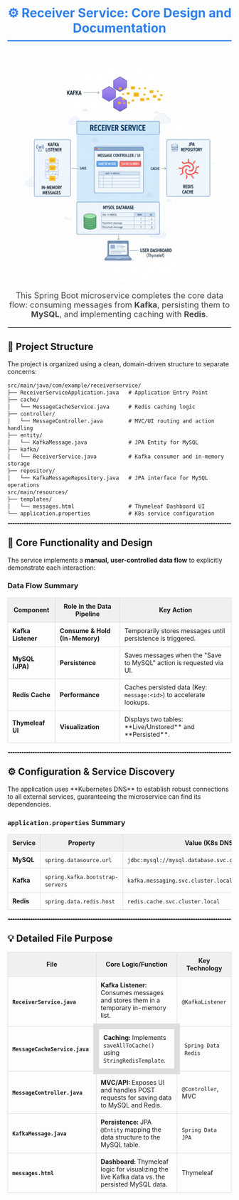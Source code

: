 <div style="font-family: -apple-system, BlinkMacSystemFont, 'Segoe UI', Helvetica, Arial, sans-serif, 'Apple Color Emoji', 'Segoe UI Emoji';">

<h1 align="center" style="color:#2F80ED; border-bottom: 3px solid #2F80ED; padding-bottom: 10px;">
    ⚙️ Receiver Service: Core Design and Documentation
</h1>
<p align="center">
  <img src="receiver.png"  width="600"/>
</p>
<p align="center" style="font-size:18px; color:#444;">
    This Spring Boot microservice completes the core data flow: consuming messages from <strong>Kafka</strong>, persisting them to <strong>MySQL</strong>, and implementing caching with <strong>Redis</strong>.
</p>

<hr style="border:1px solid #ddd;"/>

<h2>📁 Project Structure</h2>
<p>
    The project is organized using a clean, domain-driven structure to separate concerns:
</p>

<pre><code>src/main/java/com/example/receiverservice/
├── ReceiverServiceApplication.java   # Application Entry Point
├── cache/
│   └── MessageCacheService.java      # Redis caching logic
├── controller/
│   └── MessageController.java        # MVC/UI routing and action handling
├── entity/
│   └── KafkaMessage.java             # JPA Entity for MySQL
├── kafka/
│   └── ReceiverService.java          # Kafka consumer and in-memory storage
├── repository/
│   └── KafkaMessageRepository.java   # JPA interface for MySQL operations
src/main/resources/
├── templates/
│   └── messages.html                 # Thymeleaf Dashboard UI
└── application.properties            # K8s service configuration
</code></pre>

<hr style="border:1px dashed #ccc;"/>

<h2>🧠 Core Functionality and Design</h2>

<p>
    The service implements a <strong>manual, user-controlled data flow</strong> to explicitly demonstrate each interaction:
</p>

<h3>Data Flow Summary</h3>
<table style="width:100%; border-collapse: collapse; margin-bottom: 20px;">
    <thead>
        <tr style="background-color: #f0f0f0;">
            <th style="padding: 10px; border: 1px solid #ddd;">Component</th>
            <th style="padding: 10px; border: 1px solid #ddd;">Role in the Data Pipeline</th>
            <th style="padding: 10px; border: 1px solid #ddd;">Key Action</th>
        </tr>
    </thead>
    <tbody>
        <tr>
            <td style="padding: 10px; border: 1px solid #ddd;"><strong>Kafka Listener</strong></td>
            <td style="padding: 10px; border: 1px solid #ddd;"><strong>Consume & Hold (In-Memory)</strong></td>
            <td style="padding: 10px; border: 1px solid #ddd;">Temporarily stores messages until persistence is triggered.</td>
        </tr>
        <tr>
            <td style="padding: 10px; border: 1px solid #ddd;"><strong>MySQL (JPA)</strong></td>
            <td style="padding: 10px; border: 1px solid #ddd;"><strong>Persistence</strong></td>
            <td style="padding: 10px; border: 1px solid #ddd;">Saves messages when the "Save to MySQL" action is requested via UI.</td>
        </tr>
        <tr>
            <td style="padding: 10px; border: 1px solid #ddd;"><strong>Redis Cache</strong></td>
            <td style="padding: 10px; border: 1px solid #ddd;"><strong>Performance</strong></td>
            <td style="padding: 10px; border: 1px solid #ddd;">Caches persisted data (Key: <code>message:&lt;id&gt;</code>) to accelerate lookups.</td>
        </tr>
        <tr>
            <td style="padding: 10px; border: 1px solid #ddd;"><strong>Thymeleaf UI</strong></td>
            <td style="padding: 10px; border: 1px solid #ddd;"><strong>Visualization</strong></td>
            <td style="padding: 10px; border: 1px solid #ddd;">Displays two tables: **Live/Unstored** and **Persisted**.</td>
        </tr>
    </tbody>
</table>

<hr style="border:1px dashed #ccc;"/>

<h2>⚙️ Configuration & Service Discovery</h2>
<p>
    The application uses **Kubernetes DNS** to establish robust connections to all external services, guaranteeing the microservice can find its dependencies.
</p>

<h3><code>application.properties</code> Summary</h3>
<table style="width:100%; border-collapse: collapse; margin-bottom: 20px;">
    <thead>
        <tr style="background-color: #f0f0f0;">
            <th style="padding: 10px; border: 1px solid #ddd;">Service</th>
            <th style="padding: 10px; border: 1px solid #ddd;">Property</th>
            <th style="padding: 10px; border: 1px solid #ddd;">Value (K8s DNS Name)</th>
        </tr>
    </thead>
    <tbody>
        <tr>
            <td style="padding: 10px; border: 1px solid #ddd;"><strong>MySQL</strong></td>
            <td style="padding: 10px; border: 1px solid #ddd;"><code>spring.datasource.url</code></td>
            <td style="padding: 10px; border: 1px solid #ddd;"><code>jdbc:mysql://mysql.database.svc.cluster.local:3306/crud...</code></td>
        </tr>
        <tr>
            <td style="padding: 10px; border: 1px solid #ddd;"><strong>Kafka</strong></td>
            <td style="padding: 10px; border: 1px solid #ddd;"><code>spring.kafka.bootstrap-servers</code></td>
            <td style="padding: 10px; border: 1px solid #ddd;"><code>kafka.messaging.svc.cluster.local:9092</code></td>
        </tr>
        <tr>
            <td style="padding: 10px; border: 1px solid #ddd;"><strong>Redis</strong></td>
            <td style="padding: 10px; border: 1px solid #ddd;"><code>spring.data.redis.host</code></td>
            <td style="padding: 10px; border: 1px solid #ddd;"><code>redis.cache.svc.cluster.local</code></td>
        </tr>
    </tbody>
</table>

<hr style="border:1px dashed #ccc;"/>

<h2>💡 Detailed File Purpose</h2>

<table style="width:100%; border-collapse: collapse; margin-bottom: 20px;">
    <thead>
        <tr style="background-color: #f0f0f0;">
            <th style="padding: 10px; border: 1px solid #ddd;">File</th>
            <th style="padding: 10px; border: 1px solid #ddd;">Core Logic/Function</th>
            <th style="padding: 10px; border: 1px solid #ddd;">Key Technology</th>
        </tr>
    </thead>
    <tbody>
        <tr>
            <td style="padding: 10px; border: 1px solid #ddd;"><strong><code>ReceiverService.java</code></strong></td>
            <td style="padding: 10px; border: 1px solid #ddd;"><strong>Kafka Listener:</strong> Consumes messages and stores them in a temporary in-memory list.</td>
            <td style="padding: 10px; border: 1px solid #ddd;"><code>@KafkaListener</code></td>
        </tr>
        <tr>
            <td style="padding: 10px; border: 1px solid #ddd;"><strong><code>MessageCacheService.java</code></strong></td>
            <td style="padding: 10px; border: 13px solid #ddd;"><strong>Caching:</strong> Implements <code>saveAllToCache()</code> using <code>StringRedisTemplate</code>.</td>
            <td style="padding: 10px; border: 1px solid #ddd;"><code>Spring Data Redis</code></td>
        </tr>
        <tr>
            <td style="padding: 10px; border: 1px solid #ddd;"><strong><code>MessageController.java</code></strong></td>
            <td style="padding: 10px; border: 1px solid #ddd;"><strong>MVC/API:</strong> Exposes UI and handles POST requests for saving data to MySQL and Redis.</td>
            <td style="padding: 10px; border: 1px solid #ddd;"><code>@Controller</code>, MVC</td>
        </tr>
        <tr>
            <td style="padding: 10px; border: 1px solid #ddd;"><strong><code>KafkaMessage.java</code></strong></td>
            <td style="padding: 10px; border: 1px solid #ddd;"><strong>Persistence:</strong> JPA <code>@Entity</code> mapping the data structure to the MySQL table.</td>
            <td style="padding: 10px; border: 1px solid #ddd;"><code>Spring Data JPA</code></td>
        </tr>
        <tr>
            <td style="padding: 10px; border: 1px solid #ddd;"><strong><code>messages.html</code></strong></td>
            <td style="padding: 10px; border: 1px solid #ddd;"><strong>Dashboard:</strong> Thymeleaf logic for visualizing the live Kafka data vs. the persisted MySQL data.</td>
            <td style="padding: 10px; border: 1px solid #ddd;">Thymeleaf</td>
        </tr>
    </tbody>
</table>

</div>